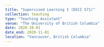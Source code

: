 ```yaml
---
title: "Supervised Learning I (DSCI 571)"
collection: teaching
type: "Teaching Assistant"
venue: "The University of British Columbia"
date: 2020-10-01
date_end: 2020-11-01
location: "Vancouver, British Columbia"
---
```

